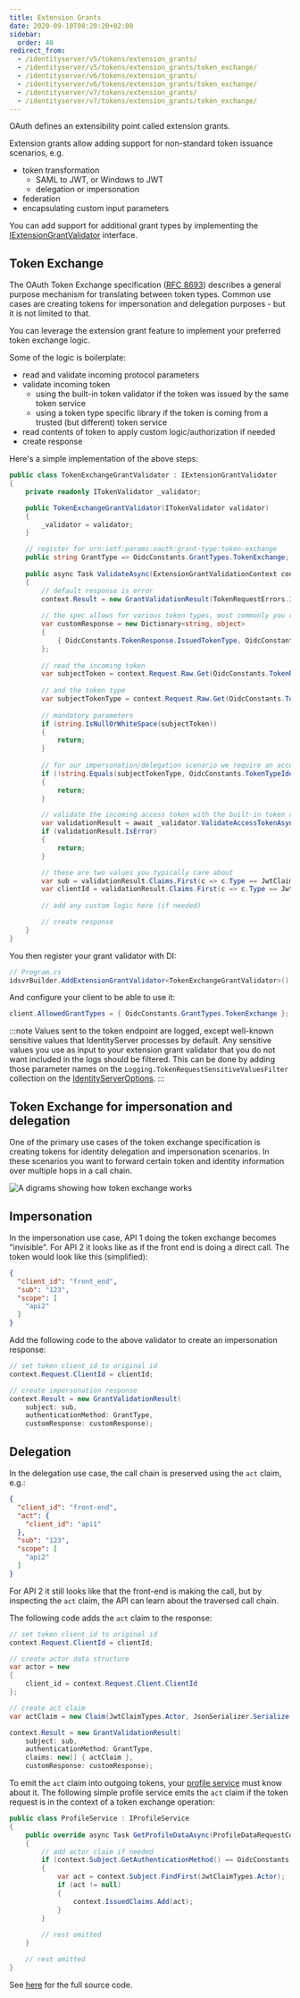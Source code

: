 ```yaml
---
title: Extension Grants
date: 2020-09-10T08:20:20+02:00
sidebar:
  order: 40
redirect_from:
  - /identityserver/v5/tokens/extension_grants/
  - /identityserver/v5/tokens/extension_grants/token_exchange/
  - /identityserver/v6/tokens/extension_grants/
  - /identityserver/v6/tokens/extension_grants/token_exchange/
  - /identityserver/v7/tokens/extension_grants/
  - /identityserver/v7/tokens/extension_grants/token_exchange/
---
```



OAuth defines an extensibility point called extension grants.

Extension grants allow adding support for non-standard token issuance scenarios, e.g.

* token transformation
    * SAML to JWT, or Windows to JWT
    * delegation or impersonation
* federation
* encapsulating custom input parameters

You can add support for additional grant types by implementing the [IExtensionGrantValidator](/identityserver/reference/validators/extension-grant-validator/) interface.

## Token Exchange

The OAuth Token Exchange specification ([RFC 8693](https://tools.ietf.org/html/rfc8693)) describes a general purpose
mechanism for translating between token types. Common use cases are creating tokens for impersonation and delegation
purposes - but it is not limited to that.

You can leverage the extension grant feature to implement your preferred token exchange logic.

Some of the logic is boilerplate:

* read and validate incoming protocol parameters
* validate incoming token
  * using the built-in token validator if the token was issued by the same token service
  * using a token type specific library if the token is coming from a trusted (but different) token service
* read contents of token to apply custom logic/authorization if needed
* create response

Here's a simple implementation of the above steps:

```cs
public class TokenExchangeGrantValidator : IExtensionGrantValidator
{
    private readonly ITokenValidator _validator;

    public TokenExchangeGrantValidator(ITokenValidator validator)
    {
        _validator = validator;
    }

    // register for urn:ietf:params:oauth:grant-type:token-exchange
    public string GrantType => OidcConstants.GrantTypes.TokenExchange;
    
    public async Task ValidateAsync(ExtensionGrantValidationContext context)
    {
        // default response is error
        context.Result = new GrantValidationResult(TokenRequestErrors.InvalidRequest);
        
        // the spec allows for various token types, most commonly you return an access token
        var customResponse = new Dictionary<string, object>
        {
            { OidcConstants.TokenResponse.IssuedTokenType, OidcConstants.TokenTypeIdentifiers.AccessToken }
        };
        
        // read the incoming token
        var subjectToken = context.Request.Raw.Get(OidcConstants.TokenRequest.SubjectToken);
        
        // and the token type
        var subjectTokenType = context.Request.Raw.Get(OidcConstants.TokenRequest.SubjectTokenType);
        
        // mandatory parameters
        if (string.IsNullOrWhiteSpace(subjectToken))
        {
            return;
        }
        
        // for our impersonation/delegation scenario we require an access token
        if (!string.Equals(subjectTokenType, OidcConstants.TokenTypeIdentifiers.AccessToken))
        {
            return;
        }

        // validate the incoming access token with the built-in token validator
        var validationResult = await _validator.ValidateAccessTokenAsync(subjectToken);
        if (validationResult.IsError)
        {
            return;
        }

        // these are two values you typically care about
        var sub = validationResult.Claims.First(c => c.Type == JwtClaimTypes.Subject).Value;
        var clientId = validationResult.Claims.First(c => c.Type == JwtClaimTypes.ClientId).Value;
        
        // add any custom logic here (if needed)

        // create response
    }
}
```

You then register your grant validator with DI:

```cs
// Program.cs
idsvrBuilder.AddExtensionGrantValidator<TokenExchangeGrantValidator>();
```

And configure your client to be able to use it:

```cs
client.AllowedGrantTypes = { OidcConstants.GrantTypes.TokenExchange };
```

:::note
Values sent to the token endpoint are logged, except well-known sensitive values that IdentityServer processes by
default.
Any sensitive values you use as input to your extension grant validator that you do not want included in the logs should
be filtered.
This can be done by adding those parameter names on the `Logging.TokenRequestSensitiveValuesFilter` collection on
the [IdentityServerOptions](/identityserver/reference/options#logging).
:::

## Token Exchange for impersonation and delegation

One of the primary use cases of the token exchange specification is creating tokens for identity delegation and
impersonation scenarios. In these scenarios you want to forward certain token and identity information over multiple
hops in a call chain.

![A digrams showing how token exchange works](./images/token_exchange.png)

## Impersonation

In the impersonation use case, API 1 doing the token exchange becomes "invisible". For API 2 it looks like as if the
front end is doing a direct call. The token would look like this (simplified):

```json
{
  "client_id": "front_end",
  "sub": "123",
  "scope": [
    "api2"
  ]
}
```

Add the following code to the above validator to create an impersonation response:

```cs
// set token client_id to original id
context.Request.ClientId = clientId;

// create impersonation response
context.Result = new GrantValidationResult(
    subject: sub, 
    authenticationMethod: GrantType, 
    customResponse: customResponse);
```

## Delegation

In the delegation use case, the call chain is preserved using the `act` claim, e.g.:

```json
{
  "client_id": "front-end",
  "act": {
    "client_id": "api1"
  },
  "sub": "123",
  "scope": [
    "api2"
  ]
}
```

For API 2 it still looks like that the front-end is making the call, but by inspecting the `act` claim, the API can
learn about the traversed call chain.

The following code adds the `act` claim to the response:

```cs
// set token client_id to original id
context.Request.ClientId = clientId;

// create actor data structure
var actor = new
{
    client_id = context.Request.Client.ClientId
};

// create act claim
var actClaim = new Claim(JwtClaimTypes.Actor, JsonSerializer.Serialize(actor), IdentityServerConstants.ClaimValueTypes.Json);

context.Result = new GrantValidationResult(
    subject: sub, 
    authenticationMethod: GrantType, 
    claims: new[] { actClaim },
    customResponse: customResponse);
```

To emit the `act` claim into outgoing tokens,
your [profile service](/identityserver/reference/services/profile-service/) must know about it. The following simple
profile service emits the `act` claim if the token request is in the context of a token exchange operation:

```cs
public class ProfileService : IProfileService
{
    public override async Task GetProfileDataAsync(ProfileDataRequestContext context)
    {
        // add actor claim if needed
        if (context.Subject.GetAuthenticationMethod() == OidcConstants.GrantTypes.TokenExchange)
        {
            var act = context.Subject.FindFirst(JwtClaimTypes.Actor);
            if (act != null)
            {
                context.IssuedClaims.Add(act);
            }
        }
        
        // rest omitted
    }

    // rest omitted
}
```

See [here](/identityserver/samples/tokens) for the full source code.
